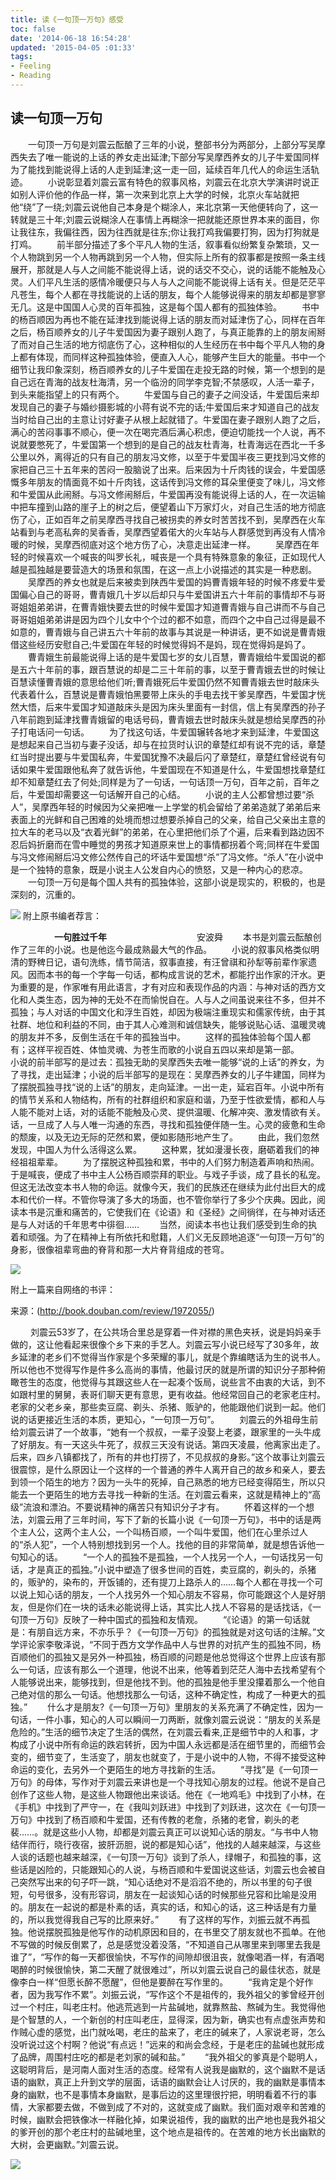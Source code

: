 ```yaml
---
title: 读《一句顶一万句》感受
toc: false
date: '2014-06-18 16:54:28'
updated: '2015-04-05 :01:33'
tags: 
- Feeling
- Reading
---
```


## 读一句顶一万句
&emsp;&emsp;一句顶一万句是刘震云酝酿了三年的小说，整部书分为两部分，上部分写吴摩西失去了唯一能说的上话的养女走出延津;下部分写吴摩西养女的儿子牛爱国同样为了能找到能说得上话的人走到延津;这一走一回，延续百年几代人的命运生活轨迹。
&emsp;&emsp;小说彰显着刘震云富有特色的叙事风格，刘震云在北京大学演讲时说正如别人评价他的作品一样，第一次来到北京上大学的时候，北京火车站就把他“绕”了一绕;刘震云说他自己本身是个糊涂人，来北京第一天他便转向了，这一转就是三十年;刘震云说糊涂人在事情上再糊涂一把就能还原世界本来的面目，你让我往东，我偏往西，因为往西就是往东;你让我打鸡我偏要打狗，因为打狗就是打鸡。
&emsp;&emsp;前半部分描述了多个平凡人物的生活，叙事看似纷繁复杂繁琐，又一个人物跳到另一个人物再跳到另一个人物，但实际上所有的叙事都是按照一条主线展开，那就是人与人之间能不能说得上话，说的话交不交心，说的话能不能触及心灵。人们平凡生活的感情冷暖便只与人与人之间能不能说得上话有关。但是茫茫平凡苍生，每个人都在寻找能说的上话的朋友，每个人能够说得来的朋友却都是寥寥无几。这是中国国人心灵的百年孤独，这是每个国人都有的孤独体验。
&emsp;&emsp;书中的杨百顺因为再也不能在延津找到能说得上话的朋友而对延津伤了心，同样在百年之后，杨百顺养女的儿子牛爱国因为妻子跟别人跑了，与真正能靠的上的朋友闹掰了而对自己生活的地方彻底伤了心，这种相似的人生经历在书中每个平凡人物的身上都有体现，而同样这种孤独体验，便直入人心，能够产生巨大的能量。书中一个细节让我印象深刻，杨百顺养女的儿子牛爱国在走投无路的时候，第一个想到的是自己远在青海的战友杜海清，另一个临汾的同学李克智;不禁感叹，人活一辈子，到头来能指望上的只有两个。
&emsp;&emsp;牛爱国与自己的妻子之间没话，牛爱国后来却发现自己的妻子与婚纱摄影城的小蒋有说不完的话;牛爱国后来才知道自己的战友当时给自己出的主意让讨好妻子从根上起就错了。牛爱国在妻子跟别人跑了之后，满心的苦闷事事不顺心，便一次在喝完酒后满心积虑，便迫切能找一个人说，再不说就要憋死了，牛爱国第一个想到的是自己的战友杜青海，杜青海远在西北一千多公里以外，离得近的只有自己的朋友冯文修，以至于牛爱国半夜三更找到冯文修的家把自己三十五年来的苦闷一股脑说了出来。后来因为十斤肉钱的误会，牛爱国感慨多年朋友的情面竟不如十斤肉钱，这话传到冯文修的耳朵里便变了味儿，冯文修和牛爱国从此闹掰。与冯文修闹掰后，牛爱国再没有能说得上话的人，在一次运输中把车撞到山路的崖子上的树之后，便望着山下万家灯火，对自己生活的地方彻底伤了心，正如百年之前吴摩西寻找自己被拐卖的养女时苦苦找不到，吴摩西在火车站看到与老高私奔的吴香香，吴摩西望着偌大的火车站与人群感觉到再没有人情冷暖的时候，吴摩西彻底对这个地方伤了心，决意走出延津一样。
&emsp;&emsp;吴摩西在年轻的时候喜欢一个喊丧的叫罗长礼，喊丧是一个具有特殊意象的象征，正如现代人越是孤独越是要营造大的场景和氛围，在这一点上小说描述的其实是一种悲剧。
&emsp;&emsp;吴摩西的养女也就是后来被卖到陕西牛爱国的妈曹青娥年轻的时候不疼爱牛爱国偏心自己的哥哥，曹青娥几十岁以后却只与牛爱国讲五六十年前的事情却不与哥哥姐姐弟弟讲，在曹青娥快要去世的时候牛爱国才知道曹青娥与自己讲而不与自己哥哥姐姐弟弟讲是因为四个儿女中个个过的都不如意，而四个之中自己过得是最不如意的，曹青娥与自己讲五六十年前的故事与其说是一种讲话，更不如说是曹青娥借这些经历安慰自己;牛爱国在年轻的时候觉得妈不是妈，现在觉得妈是妈了。
&emsp;&emsp;曹青娥生前最能说得上话的是牛爱国七岁的女儿百慧，曹青娥给牛爱国说的都是五六十年前的事，跟百慧说的却是二三十年前的事，以至于曹青娥去世的时候让百慧读懂曹青娥的意思给他们听;曹青娥死后牛爱国仍然不知曹青娥去世时敲床头代表着什么，百慧说是曹青娥怕黑要带上床头的手电去找干爹吴摩西，牛爱国才恍然大悟，后来牛爱国才知道敲床头是因为床头里面有一封信，信上有吴摩西的孙子八年前跑到延津找曹青娥留的电话号码，曹青娥去世时敲床头就是想给吴摩西的孙子打电话问一句话。
&emsp;&emsp;为了找这句话，牛爱国辗转各地才来到延津，牛爱国这是想起来自己当初与妻子没话，却与在拉货时认识的章楚红却有说不完的话，章楚红当时提出要与牛爱国私奔，牛爱国犹豫不决最后闪了章楚红，章楚红曾经说有句话如果牛爱国跟他私奔了就告诉他，牛爱国现在不知道是什么，牛爱国想找章楚红却不知章楚红去了何处;同样是为了一句话，一句话顶一万句，百年之前，百年之后，牛爱国却需要这一句话解开自己的心结。
&emsp;&emsp;小说的主人公都曾想过要“杀人”，吴摩西年轻的时候因为父亲把唯一上学堂的机会留给了弟弟造就了弟弟后来表面上的光鲜和自己困难的处境而想过想要杀掉自己的父亲，给自己父亲出主意的拉大车的老马以及“衣着光鲜”的弟弟，在心里把他们杀了个遍，后来看到路边因不忍后妈折磨而在雪中睡觉的男孩才知道原来世上的事情都拐着个弯;同样在牛爱国与冯文修闹掰后冯文修公然传自己的坏话牛爱国想“杀”了冯文修。“杀人”在小说中是一个独特的意象，既是小说主人公发自内心的愤怒，又是一种内心的悲凉。
&emsp;&emsp;一句顶一万句是每个国人共有的孤独体验，这部小说是现实的，积极的，也是深刻的，沉重的。

![](读《一句顶一万句》感受/一句顶一万句书.jpg)
附上原书编者荐言：

**&emsp;&emsp;&emsp;&emsp;&emsp;一句胜过千年**
&emsp;&emsp;&emsp;&emsp;&emsp;&emsp;&emsp;&emsp;&emsp;&emsp;安波舜
&emsp;&emsp;本书是刘震云酝酿创作了三年的小说。也是他迄今最成熟最大气的作品。
&emsp;&emsp;小说的叙事风格类似明清的野稗日记，语句洗练，情节简洁，叙事直接，有汪曾祺和孙犁等前辈作家遗风。因而本书的每一个字每一句话，都构成言说的艺术，都能拧出作家的汗水。更为重要的是，作家唯有用此语言，才有对应和表现作品的内涵：与神对话的西方文化和人类生态，因为神的无处不在而愉悦自在。人与人之间虽说来往不多，但并不孤独；与人对话的中国文化和浮生百姓，却因为极端注重现实和儒家传统，由于其社群、地位和利益的不同，由于其人心难测和诚信缺失，能够说贴心话、温暖灵魂的朋友并不多，反倒生活在千年的孤独当中。
&emsp;&emsp;这样的孤独体验每个国人都有；这样平视百姓、体恤灵魂、为苍生而歌的小说自五四以来却是第一部。
&emsp;&emsp;小说的前半部写的是过去：孤独无助的吴摩西失去唯一能够“说的上话”的养女，为了寻找，走出延津；小说的后半部写的是现在：吴摩西养女的儿子牛建国，同样为了摆脱孤独寻找“说的上话”的朋友，走向延津。一出一走，延宕百年。小说中所有的情节关系和人物结构，所有的社群组织和家庭和谐，乃至于性欲爱情，都和人与人能不能对上话，对的话能不能触及心灵、提供温暖、化解冲突、激发情欲有关。话，一旦成了人与人唯一沟通的东西，寻找和孤独便伴随一生。心灵的疲惫和生命的颓废，以及无边无际的茫然和累，便如影随形地产生了。
&emsp;&emsp;由此，我们忽然发现，中国人为什么活得这么累。
&emsp;&emsp;这种累，犹如漫漫长夜，磨砺着我们的神经祖祖辈辈。
&emsp;&emsp;为了摆脱这种孤独和累，书中的人们努力制造着声响和热闹。于是喊丧，便成了书中主人公杨百顺崇拜的职业。与戏子手谈，成了县长的私宠。但这无法改变本书人物的命运。就像今天，我们的民族还在继续为此付出巨大的成本和代价一样。不管你导演了多大的场面，也不管你举行了多少个庆典。因此，阅读本书是沉重和痛苦的，它使我们在《论语》和《圣经》之间徜徉，在与神对话还是与人对话的千年思考中徘徊……
&emsp;&emsp;当然，阅读本书也让我们感受到生命的执着和顽强。为了在精神上有所依托和慰籍，人们义无反顾地追逐“一句顶一万句”的身影，很像祖辈弯曲的脊背和那一大片脊背组成的苍穹。

![](读《一句顶一万句》感受/picture2.jpg)

附上一篇来自网络的书评：

来源：(http://book.douban.com/review/1972055/)

&emsp;&emsp;  刘震云53岁了，在公共场合里总是穿着一件对襟的黑色夹袄，说是妈妈亲手做的，这让他看起来很像个乡下来的手艺人。刘震云写小说已经写了30多年，故乡延津的老乡们不觉得当作家是个多荣耀的事儿，就是个靠编瞎话为生的说书人。所以他也不觉得写作是件多么高尚的事情，他最讨厌的就是所谓的知识分子那种俯瞰苍生的态度，他觉得与其跟这些人在一起凑个饭局，说些言不由衷的大话，到不如跟村里的舅舅，表哥们聊天更有意思，更有收益。他经常回自己的老家老庄村。老家的父老乡亲，那些卖豆腐、剃头、杀猪、贩驴的，他能跟他们说到一起。他们说的话更接近生活的本质，更知心，“一句顶一万句”。 
&emsp;&emsp;刘震云的外祖母生前给刘震云讲了一个故事，“她有一个叔叔，一辈子没娶上老婆，跟家里的一头牛成了好朋友。有一天这头牛死了，叔叔三天没有说话。第四天凌晨，他离家出走了。后来，四乡八镇都找了，所有的井也打捞了，不见叔叔的身影。”这个故事让刘震云很震惊，是什么原因让一个这样的一个普通的养牛人离开自己的故乡和亲人，要去到领一个陌生的地方？因为一头牛的死掉，自己熟悉的地方已经变得陌生，所以只能去一个更陌生的地方去寻找一种新的生活。在刘震云看来，这就是精神上的“高级”流浪和漂泊。不要说精神的痛苦只有知识分子才有。 
&emsp;&emsp;怀着这样的一个想法，刘震云用了三年时间，写下了新的长篇小说《一句顶一万句》，书中的话是两个主人公，这两个主人公，一个叫杨百顺，一个叫牛爱国，他们在心里杀过人的“杀人犯”，一个人特别想找到另一个人。找他的目的非常简单，就是想告诉他一句知心的话。 
&emsp;&emsp;“一个人的孤独不是孤独，一个人找另一个人，一句话找另一句话，才是真正的孤独。”小说中塑造了很多世间的百姓，卖豆腐的，剃头的，杀猪的，贩驴的，染布的，开饭铺的，还有提刀上路杀人的……每个人都在寻找一个可以说上知心话的朋友，一个人找另外一个知心朋友不容易，你可能跟这个人是好朋友，但是你们在一块的话未必能说得上话，其实比人找人不容易的是话找话，《一句顶一万句》反映了一种中国式的孤独和友情观。 
&emsp;&emsp;“《论语》的第一句话就是：有朋自远方来，不亦乐乎？《一句顶一万句》的孤独就是对这句话的注解。”文学评论家李敬泽说，“不同于西方文学作品中人与世界的对抗产生的孤独不同，杨百顺他们的孤独又是另外一种孤独，杨百顺的问题是他总觉得这个世界上应该有那么一句话，应该有那么一个道理，他说不出来，他等着到茫茫人海中去找希望有个人能够说出来，能够找到，但是他找不到。他的孤独是他手里没攥着那么一个他自己绝对信的那么一句话。他想找那么一句话，这种不确定性，构成了一种更大的孤独。” 
&emsp;&emsp;什么才是朋友?《一句顶一万句》里朋友的关系充满了不确定性，因为一句话，一件小事，知心的人可以瞬间一刀两断，就像刘震云说说：“朋友的关系是危险的。”生活的细节决定了生活的偶然，在刘震云看来,正是细节中的人和事，才构成了小说中所有命运的跌宕转折，因为中国人永远都是活在细节里的，而细节会变的，细节变了，生活变了，朋友也就变了，于是小说中的人物，不得不接受这种命运的变化，去另外一个更陌生的地方寻找新的生活。 
&emsp;&emsp;“寻找”是《一句顶一万句》的母体，写作对于刘震云来讲也是一个寻找知心朋友的过程。他说不是自己创作了这些人物，是这些人物跟他出来谈话。他在《一地鸡毛》中找到了小林，在《手机》中找到了严守一，在《我叫刘跃进》中找到了刘跃进，这次在《一句顶一万句》中找到了杨百顺和牛爱国，还有传教的老詹，杀猪的老曾，剃头的老裴……。就是这些小人物，却都是刘震云真正可以说知心话的朋友。“与书中人物结伴而行，晓行夜宿，披肝沥胆，说的都是知心话”，他找的人越来越深，与这些人谈的话题也越来越深，《一句顶一万句》谈到了杀人，绿帽子，和孤独的事，这些话是凶险的，只能跟知心的人说，与杨百顺和牛爱国说这些话，刘震云也会被自己突然写出来的句子吓一跳，“知心话绝对不是滔滔不绝的，所以书里的句子很短，句号很多，没有形容词，朋友在一起谈知心话的时候那些兄容和比喻是没用的。朋友在一起说的都是朴素的话，真实的话，和知心的话，这三种话是有力量的，所以我觉得我自己写的比原来好。” 
&emsp;&emsp;有了这样的写作，刘振云就不再孤独。他说摆脱孤独是他写作的动机原因和目的，在书里交了朋友就也不孤单。在他不写做的时候反倒累了，总是感觉没着没落，“不知道自己从哪里来到哪里去我是谁了”，“写作的每一天都很愉快，不写作的间隙却很沮丧，就像喝酒一样，有酒喝喝醉的时候很愉快，第二天醒了就很难过”，所以刘震云说自己的最佳状态，就是像李白一样“但愿长醉不愿醒”，但他是要醉在写作里的。 
&emsp;&emsp;“我肯定是个好作者，因为我写作不累”。刘振云说，“写作这个不是祖传的，我外祖父的爹曾经开创过一个村庄，叫老庄村。他逃荒逃到一片盐碱地，就靠熬盐、熬碱为生。我觉得他是个智慧的人，一个新创的村庄叫老庄，显得深，因为新，确实也有点虚张声势和作贼心虚的感觉，出门就吆喝，老庄的盐来了，老庄的碱来了，人家说老哥，怎么没听说过这个村啊？他说“有点远！”远来的和尚会念经，于是老庄的盐碱也就形成了品牌，周围村庄吃的都是老刘家的碱和盐。” 
&emsp;&emsp;“我外祖父的爹真是个聪明人，这聪明背后，是河南人面对生活的态度。经常有人说我是幽默的，这个幽默不是话语的幽默，真正上升到文学的层面，话语的幽默会让人讨厌的，我的幽默是事情本身的幽默，也不是事情本身幽默，是事后边的这里理很拧把，明明看着不行的事情，大家都要去做，不做到成了不对的，这就变成了幽默。我们面对艰辛和苦难的时候，幽默会把铁像冰一样融化掉，如果说祖传，我的幽默的出产地也是我外祖父的爹开创的那个老庄村的盐碱地里，这个地点是祖传的。在苦难的地方长出幽默的大树，会更幽默。”刘震云说。

![](读《一句顶一万句》感受/picture.jpg)
